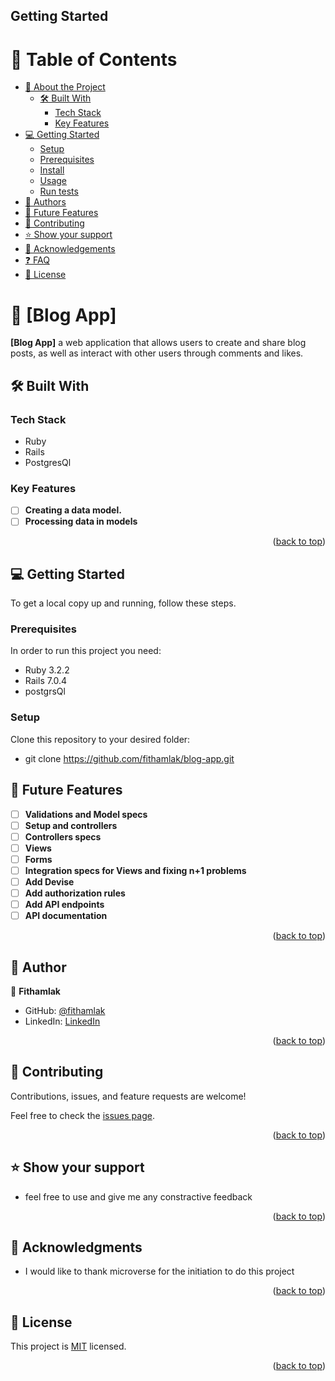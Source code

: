 ## Getting Started

<a name="readme-top"></a>

<!-- TABLE OF CONTENTS -->

# 📗 Table of Contents

- [📖 About the Project](#about-project)
  - [🛠 Built With](#built-with)
    - [Tech Stack](#tech-stack)
    - [Key Features](#key-features)
- [💻 Getting Started](#getting-started)
  - [Setup](#setup)
  - [Prerequisites](#prerequisites)
  - [Install](#install)
  - [Usage](#usage)
  - [Run tests](#run-tests)
- [👥 Authors](#authors)
- [🔭 Future Features](#future-features)
- [🤝 Contributing](#contributing)
- [⭐️ Show your support](#support)
- [🙏 Acknowledgements](#acknowledgements)
- [❓ FAQ](#faq)
- [📝 License](#license)

<!-- PROJECT DESCRIPTION -->

# 📖 [Blog App] <a name="about-project"></a>

**[Blog App]** a web application that allows users to create and share blog posts, as well as interact with other users through comments and likes.

## 🛠 Built With <a name="built-with"></a>

### Tech Stack <a name="tech-stack"></a>
 -  Ruby
 -  Rails
 -  PostgresQl
<!-- Features -->

### Key Features <a name="key-features"></a>
- [ ] **Creating a data model.**
- [ ] **Processing data in models**

<p align="right">(<a href="#readme-top">back to top</a>)</p>


<!-- GETTING STARTED -->

## 💻 Getting Started <a name="getting-started"></a>

To get a local copy up and running, follow these steps.

### Prerequisites

In order to run this project you need:

- Ruby 3.2.2
- Rails 7.0.4
- postgrsQl

### Setup

Clone this repository to your desired folder:

- git clone https://github.com/fithamlak/blog-app.git

<!-- FUTURE FEATURES -->

## 🔭 Future Features <a name="future-features"></a>
- [ ] **Validations and Model specs**
- [ ] **Setup and controllers**
- [ ] **Controllers specs**
- [ ] **Views**
- [ ] **Forms**
- [ ] **Integration specs for Views and fixing n+1 problems**
- [ ] **Add Devise**
- [ ] **Add authorization rules**
- [ ] **Add API endpoints**
- [ ] **API documentation**
<p align="right">(<a href="#readme-top">back to top</a>)</p>

<!-- AUTHOR -->

## 👥 Author <a name="author"></a>

👤 **Fithamlak**

- GitHub: [@fithamlak](https://github.com/fithamlak)
- LinkedIn: [LinkedIn](https://linkedin.com/in/fithamlak-fikrie)

<p align="right">(<a href="#readme-top">back to top</a>)</p>


<!-- CONTRIBUTING -->

## 🤝 Contributing <a name="contributing"></a>
Contributions, issues, and feature requests are welcome!

Feel free to check the [issues page](../../issues/).

<p align="right">(<a href="#readme-top">back to top</a>)</p>

<!-- SUPPORT -->

## ⭐️ Show your support <a name="support"></a>

- feel free to use and give me any constractive feedback

<p align="right">(<a href="#readme-top">back to top</a>)</p>

<!-- ACKNOWLEDGEMENTS -->

## 🙏 Acknowledgments <a name="acknowledgements"></a>

- I would like to thank microverse for the initiation to do this project
<p align="right">(<a href="#readme-top">back to top</a>)</p>

## 📝 License <a name="license"></a>

This project is [MIT](./LICENSE) licensed.



<p align="right">(<a href="#readme-top">back to top</a>)</p>


